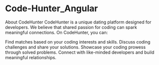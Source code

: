 # Code-Hunter_Angular
About CodeHunter
CodeHunter is a unique dating platform designed for developers. We believe that shared passion for coding can spark meaningful connections. On CodeHunter, you can:

Find matches based on your coding interests and skills.
Discuss coding challenges and share your solutions.
Showcase your coding prowess through solved problems.
Connect with like-minded developers and build meaningful relationships.
